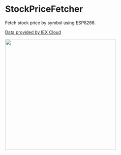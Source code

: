 # StockPriceFetcher
Fetch stock price by symbol using ESP8266.

<a href="https://iexcloud.io">Data provided by IEX Cloud</a>

<img src="https://i.imgur.com/mOAx6iJ.jpg" width="360">
